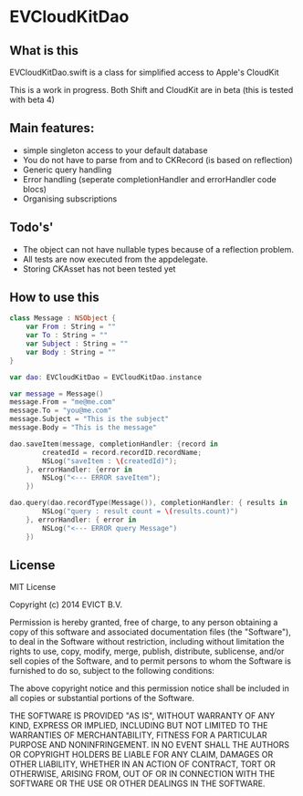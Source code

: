 EVCloudKitDao
=============

## What is this
EVCloudKitDao.swift is a class for simplified access to Apple's CloudKit

This is a work in progress. Both Shift and CloudKit are in beta (this is tested with beta 4)

## Main features:
- simple singleton access to your default database
- You do not have to parse from and to CKRecord (is based on reflection)
- Generic query handling
- Error handling (seperate completionHandler and errorHandler code blocs)
- Organising subscriptions

## Todo's'
- The object can not have nullable types because of a reflection problem.
- All tests are now executed from the appdelegate.
- Storing CKAsset has not been tested yet

## How to use this
```swift
class Message : NSObject {
    var From : String = ""
    var To : String = ""
    var Subject : String = ""
    var Body : String = ""
}

var dao: EVCloudKitDao = EVCloudKitDao.instance

var message = Message()
message.From = "me@me.com"
message.To = "you@me.com"
message.Subject = "This is the subject"
message.Body = "This is the message"

dao.saveItem(message, completionHandler: {record in
        createdId = record.recordID.recordName;
        NSLog("saveItem : \(createdId)");
    }, errorHandler: {error in
        NSLog("<--- ERROR saveItem");
    })

dao.query(dao.recordType(Message()), completionHandler: { results in
        NSLog("query : result count = \(results.count)")
    }, errorHandler: { error in
        NSLog("<--- ERROR query Message")
    })
```

## License

MIT License

Copyright (c) 2014 EVICT B.V.

Permission is hereby granted, free of charge, to any person obtaining a copy of
this software and associated documentation files (the "Software"), to deal in
the Software without restriction, including without limitation the rights to use,
copy, modify, merge, publish, distribute, sublicense, and/or sell copies of the
Software, and to permit persons to whom the Software is furnished to do so,
subject to the following conditions:

The above copyright notice and this permission notice shall be included in all
copies or substantial portions of the Software.

THE SOFTWARE IS PROVIDED "AS IS", WITHOUT WARRANTY OF ANY KIND, EXPRESS OR
IMPLIED, INCLUDING BUT NOT LIMITED TO THE WARRANTIES OF MERCHANTABILITY, FITNESS
FOR A PARTICULAR PURPOSE AND NONINFRINGEMENT. IN NO EVENT SHALL THE AUTHORS OR
COPYRIGHT HOLDERS BE LIABLE FOR ANY CLAIM, DAMAGES OR OTHER LIABILITY, WHETHER
IN AN ACTION OF CONTRACT, TORT OR OTHERWISE, ARISING FROM, OUT OF OR IN
CONNECTION WITH THE SOFTWARE OR THE USE OR OTHER DEALINGS IN THE SOFTWARE.